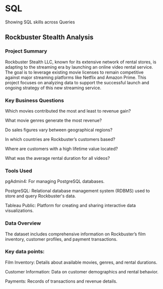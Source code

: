 # SQL
Showing SQL skills across Queries
## Rockbuster Stealth Analysis
### Project Summary
Rockbuster Stealth LLC, known for its extensive network of rental stores, is adapting to the streaming era by launching an online video rental service. The goal is to leverage existing movie licenses to remain competitive against major streaming platforms like Netflix and Amazon Prime. This project focuses on analyzing data to support the successful launch and ongoing strategy of this new streaming service.

### Key Business Questions
Which movies contributed the most and least to revenue gain?

What movie genres generate the most revenue?

Do sales figures vary between geographical regions?

In which countries are Rockbuster’s customers based?

Where are customers with a high lifetime value located?

What was the average rental duration for all videos?


### Tools  Used
pgAdmin4: For managing PostgreSQL databases.

PostgreSQL: Relational database management system (RDBMS) used to store and query Rockbuster's data.

Tableau Public: Platform for creating and sharing interactive data visualizations.

### Data Overview
The dataset includes comprehensive information on Rockbuster’s film inventory, customer profiles, and payment transactions.
### Key data points:
Film Inventory: Details about available movies, genres, and rental durations.

Customer Information: Data on customer demographics and rental behavior.

Payments: Records of transactions and revenue details.

